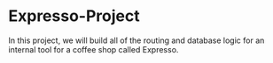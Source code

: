 # Expresso-Project
In this  project, we will build all of the routing and database logic for an internal tool for a coffee shop called Expresso.
